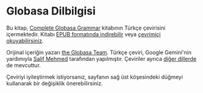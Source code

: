# Globasa Dilbilgisi

Bu kitap, [Complete Globasa Grammar](https://salif.github.io/gramati-fe-globasa/eng/) kitabının Türkçe çevirisini içermektedir.
Kitabı [EPUB formatında indirebilir](Gramati_fe_Globasa_Mesi_1_Nyan_2025_tr_gemini.epub)
veya [çevrimiçi okuyabilirsiniz](https://salif.github.io/gramati-fe-globasa/tr-gemini/).

Orijinal içeriğin yazarı [the Globasa Team](https://globasa.net/).
Türkçe çeviri, Google Gemini'nin yardımıyla [Salif Mehmed](https://salif.eu) tarafından yapılmıştır.
Çeviriler ayrıca [diğer dillerde](https://salif.github.io/gramati-fe-globasa/) de mevcuttur.

Çeviriyi iyileştirmek istiyorsanız, sayfanın sağ üst köşesindeki düğmeyi kullanarak bir değişiklik önerebilirsiniz.

[^1]: Yasa tarafından izin verilen ölçüde, yazarlar bu site içeriğinin tüm telif haklarından ve ilgili veya komşu haklardan feragat etmişlerdir.
